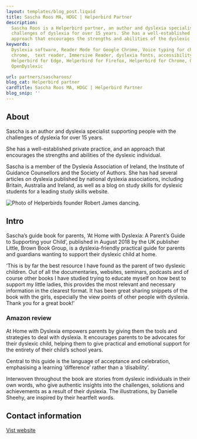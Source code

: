```yaml
---
layout: templates/blog_post.liquid
title: Sascha Roos MA, HDGC | Helperbird Partner
description:
  Sascha Roos is a Helperbird partner, an author and dyslexia specialist supporting people with the
  challenges of dyslexia for over 15 years. She has a well-established private practice, and an
  approach that encourages the strengths and abilities of the dyslexic individual.
keywords:
  Dyslexia software, Reader Mode for Google Chrome, Voice typing for chrome, Text to speech for
  chrome,  text reader, Immersive Reader, dyslexia fonts, accessibility software, dyslexia software,
  Helperbird for Edge, Helperbird for Firefox, Helperbird for Chrome, Opendyslexic for Chrome,
  OpenDyslexic

url: partners/sascharoos/
blog_cat: Helperbird partner
cardTitle: Sascha Roos MA, HDGC | Helperbird Partner
blog_snip: ''
---
```


## About

Sascha is an author and dyslexia specialist supporting people with the challenges of dyslexia for
over 15 years.

She has a well-established private practice, and an approach that encourages the strengths and
abilities of the dyslexic individual.

Sascha is a member of the Dyslexia Association of Ireland, the Institute of Guidance Counsellors and
the Society of Authors. She has had several articles on dyslexia published by national dyslexia
associations, including Britain, Australia and Ireland, as well as a blog on study skills for
dyslexic students for a leading study skills website.

![Photo of Helperbirds founder Robert James dancing.](/assets/images/partners/sasha.jpeg)

## Intro

Sascha’s guide book for parents, ‘At Home with Dyslexia: A Parent’s Guide to Supporting your Child’,
published in August 2018 by the UK publisher Little, Brown Book Group, is a dyslexia-friendly
practical guide for parents and guardians wanting to support their dyslexic child at home.

‘This is by far the best resource I have found as the parent of two dyslexic children. Out of all
the documentaries, websites, seminars, podcasts and of course other books I have studied trying to
educate myself on how best to support my little ladies, this provides the most relevant and
necessary information in the clearest format. It has been great sharing snippets of the book with
the girls, especially the view points of other people with dyslexia. Thank you for a great book!’

### Amazon review

At Home with Dyslexia empowers parents by giving them the tools and strategies to deal with
dyslexia. It encourages parents to be advocates for their dyslexic child, helping them to give
practical and emotional support for the entirety of their child’s school years.

Central to this guide is the language of acceptance and celebration, emphasising a learning
‘difference’ rather than a ‘disability’.

Interwoven throughout the book are stories from dyslexic individuals in their own words, who give
authentic insights into the challenges, solutions and achievements as a result of their dyslexia.
The illustrations, by Danielle Sheehy, are inspired by their heartfelt words.

## Contact information

[Vist website](https://dyslexiasupport.ie/about/)
